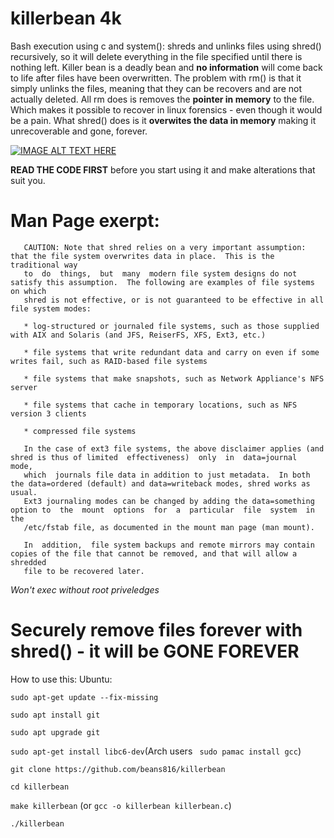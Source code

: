 # killerbean 4k
Bash execution using c and system(): shreds and unlinks files using shred() recursively, so it will delete everything in the file specified until there is nothing left.
Killer bean is a deadly bean and __no information__ will come back to life after files have been overwritten. The problem with rm() is that it simply unlinks the files, meaning that they can be recovers and are not actually deleted. All rm does is removes the __pointer in memory__ to the file. Which makes it possible to recover in linux forensics - even though it would be a pain.
What shred() does is it __overwites the data in memory__ making it unrecoverable and gone, forever.

[![IMAGE ALT TEXT HERE](https://img.youtube.com/vi/qyYHWkVWQ4o/0.jpg)](https://www.youtube.com/watch?v=qyYHWkVWQ4o)

__READ THE CODE FIRST__ before you start using it and make alterations that suit you.

# Man Page exerpt:

       CAUTION: Note that shred relies on a very important assumption: that the file system overwrites data in place.  This is the traditional way
       to  do  things,	but  many  modern file system designs do not satisfy this assumption.  The following are examples of file systems on which
       shred is not effective, or is not guaranteed to be effective in all file system modes:

       * log-structured or journaled file systems, such as those supplied with AIX and Solaris (and JFS, ReiserFS, XFS, Ext3, etc.)

       * file systems that write redundant data and carry on even if some writes fail, such as RAID-based file systems

       * file systems that make snapshots, such as Network Appliance's NFS server

       * file systems that cache in temporary locations, such as NFS version 3 clients

       * compressed file systems

       In the case of ext3 file systems, the above disclaimer applies (and shred is thus of limited  effectiveness)  only  in  data=journal  mode,
       which  journals file data in addition to just metadata.	In both the data=ordered (default) and data=writeback modes, shred works as usual.
       Ext3 journaling modes can be changed by adding the data=something option to  the  mount	options  for  a  particular  file  system  in  the
       /etc/fstab file, as documented in the mount man page (man mount).

       In  addition,  file system backups and remote mirrors may contain copies of the file that cannot be removed, and that will allow a shredded
       file to be recovered later.

*Won't exec without root priveledges*

# Securely remove files forever with shred() - it will be GONE FOREVER

How to use this:
Ubuntu: 

`sudo apt-get update --fix-missing`

`sudo apt install git`

`sudo apt upgrade git`

`sudo apt-get install libc6-dev`(Arch users ` sudo pamac install gcc`)


`git clone https://github.com/beans816/killerbean`

`cd killerbean`

`make killerbean` (or `gcc -o killerbean killerbean.c`)

`./killerbean`


